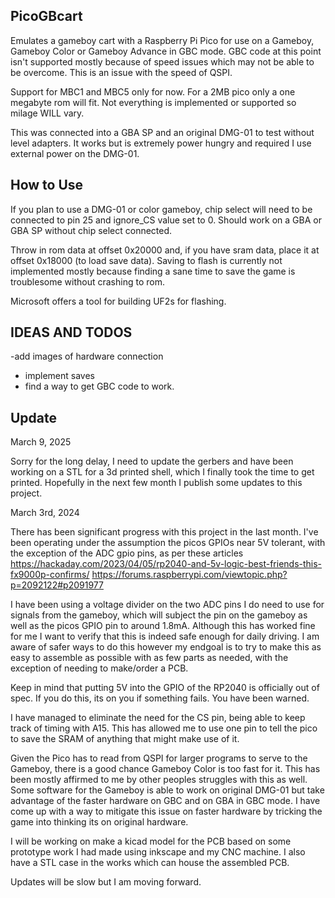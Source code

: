 ## PicoGBcart

Emulates a gameboy cart with a Raspberry Pi Pico for use on a Gameboy, Gameboy Color or Gameboy Advance in GBC mode. GBC code at this point isn't supported mostly because of speed issues which may not be able to be overcome. This is an issue with the speed of QSPI.

Support for MBC1 and MBC5 only for now. For a 2MB pico only a one megabyte rom will fit. Not everything is implemented or supported so milage WILL vary.

This was connected into a GBA SP and an original DMG-01 to test without level adapters. It works but is extremely power hungry and required I use external power on the DMG-01.

## How to Use

If you plan to use a DMG-01 or color gameboy, chip select will need to be connected to pin 25 and ignore_CS value set to 0.  Should work on a GBA or GBA SP without chip select connected.

Throw in rom data at offset 0x20000 and, if you have sram data, place it at offset 0x18000 (to load save data). Saving to flash is currently not implemented mostly because finding a sane time to save the game is troublesome without crashing to rom. 

Microsoft offers a tool for building UF2s for flashing.

## IDEAS AND TODOS

-add images of hardware connection
- implement saves
- find a way to get GBC code to work. 

## Update
March 9, 2025

Sorry for the long delay, I need to update the gerbers and have been working on a STL for a 3d printed shell, which I finally took the time to get printed. Hopefully in the next few month I publish some updates to this project.

March 3rd, 2024

There has been significant progress with this project in the last month. I've been operating under the assumption the picos GPIOs near 5V tolerant, with the exception of the ADC gpio pins, as per these articles
https://hackaday.com/2023/04/05/rp2040-and-5v-logic-best-friends-this-fx9000p-confirms/
https://forums.raspberrypi.com/viewtopic.php?p=2092122#p2091977

I have been using a voltage divider on the two ADC pins I do need to use for signals from the gameboy, which will subject the pin on the gameboy as well as the picos GPIO pin to around 1.8mA. Although this has worked fine for me I want to verify that this is indeed safe enough for daily driving. I am aware of safer ways to do this however my endgoal is to try to make this as easy to assemble as possible with as few parts as needed, with the exception of needing to make/order a PCB.

Keep in mind that putting 5V into the GPIO of the RP2040 is officially out of spec. If you do this, its on you if something fails. You have been warned.

I have managed to eliminate the need for the CS pin, being able to keep track of timing with A15. This has allowed me to use one pin to tell the pico to save the SRAM of anything that might make use of it.

Given the Pico has to read from QSPI for larger programs to serve to the Gameboy, there is a good chance Gameboy Color is too fast for it. This has been mostly affirmed to me by other peoples struggles with this as well.
Some software for the Gameboy is able to work on original DMG-01 but take advantage of the faster hardware on GBC and on GBA in GBC mode. I have come up with a way to mitigate this issue on faster hardware by tricking the game into thinking its on original hardware.

I will be working on make a kicad model for the PCB based on some prototype work I had made using inkscape and my CNC machine. I also have a STL case in the works which can house the assembled PCB.

Updates will be slow but I am moving forward.
